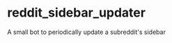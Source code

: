 reddit_sidebar_updater
======================

A small bot to periodically update a subreddit's sidebar